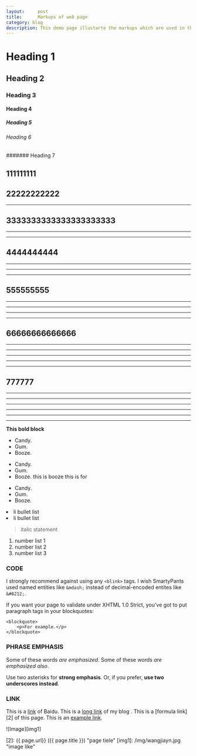```yaml
---
layout:     post
title:      Markups of web page
category: blog
description: This demo page illustarte the markups which are used in this blog. 
---
```


#   Heading 1

##  Heading 2

###  Heading 3

#### Heading 4

##### Heading 5

###### Heading 6

####### Heading 7


111111111
---------------------

22222222222
--------------------
--------------------

3333333333333333333333
---------------------
---------------------
---------------------

4444444444
---------------------
---------------------
---------------------
---------------------

555555555
---------------------
---------------------
---------------------
---------------------
---------------------

66666666666666
---------------------
---------------------
---------------------
---------------------
---------------------
---------------------

777777
---------------------
---------------------
---------------------
---------------------
---------------------
---------------------
---------------------



**This bold block**

*   Candy.
*   Gum.
*   Booze.

+   Candy.
+   Gum.
+   Booze.
    this is booze
    this is for 
-   Candy.
-   Gum.
-   Booze.


<li>li bullet list</li>
<li>li bullet list</li>

> italic statement
 


1. number list 1
2. number list 2
3. number list 3

### CODE
I strongly recommend against using any `<blink>` tags.
I wish SmartyPants used named entities like `&mdash;`
instead of decimal-encoded entites like `&#8212;`.

If you want your page to validate under XHTML 1.0 Strict,
you've got to put paragraph tags in your blockquotes:

    <blockquote>
        <p>For example.</p>
    </blockquote>
    

### **PHRASE EMPHASIS**
Some of these words *are emphasized*.
Some of these words _are emphasized also_.

Use two asterisks for **strong emphasis**.
Or, if you prefer, __use two underscores instead__.

### **LINK**
This is a [link] of Baidu.
This is a [long link][1] of my blog .
This is a [formula link][2] of this page.
This is an [example link](http://www.baidu.com/ "With a Title baidu").

![Image][img1]

[link]: http://www.baidu.com "home page of baidu"
[1]: http://www.wjian.cn "my blog"
[2]:    {{ page.url}}  ({{ page.title }}) "page tiele"
[img1]:  /img/wangjiayn.jpg   "image like"
